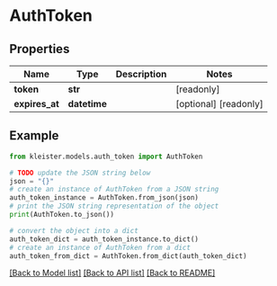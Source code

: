 # AuthToken


## Properties

Name | Type | Description | Notes
------------ | ------------- | ------------- | -------------
**token** | **str** |  | [readonly] 
**expires_at** | **datetime** |  | [optional] [readonly] 

## Example

```python
from kleister.models.auth_token import AuthToken

# TODO update the JSON string below
json = "{}"
# create an instance of AuthToken from a JSON string
auth_token_instance = AuthToken.from_json(json)
# print the JSON string representation of the object
print(AuthToken.to_json())

# convert the object into a dict
auth_token_dict = auth_token_instance.to_dict()
# create an instance of AuthToken from a dict
auth_token_from_dict = AuthToken.from_dict(auth_token_dict)
```
[[Back to Model list]](../README.md#documentation-for-models) [[Back to API list]](../README.md#documentation-for-api-endpoints) [[Back to README]](../README.md)


